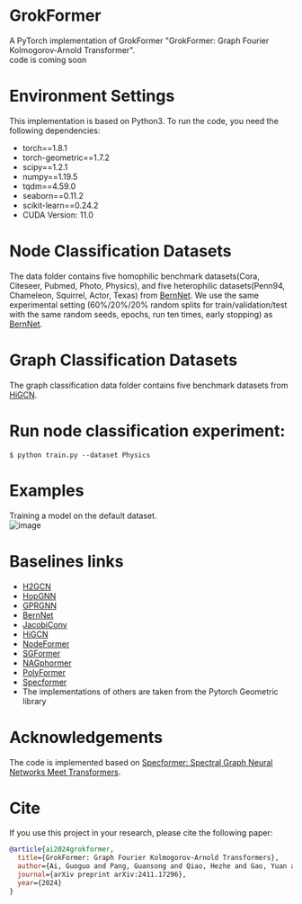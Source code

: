 # GrokFormer
A PyTorch implementation of GrokFormer "GrokFormer: Graph Fourier Kolmogorov-Arnold Transformer". <br>
code is coming soon
# Environment Settings
This implementation is based on Python3. To run the code, you need the following dependencies: <br>
* torch==1.8.1
* torch-geometric==1.7.2
* scipy==1.2.1
* numpy==1.19.5
* tqdm==4.59.0
* seaborn==0.11.2
* scikit-learn==0.24.2
* CUDA Version: 11.0
# Node Classification Datasets
The data folder contains five homophilic benchmark datasets(Cora, Citeseer, Pubmed, Photo, Physics), and five heterophilic datasets(Penn94, Chameleon, Squirrel, Actor, Texas) from [BernNet](https://github.com/ivam-he/BernNet). We use the same experimental setting (60\%/20\%/20\% random splits for train/validation/test with the same random seeds, epochs, run ten times, early stopping) as [BernNet](https://github.com/ivam-he/BernNet).  
# Graph Classification Datasets
The graph classification data folder contains five benchmark datasets from [HiGCN](https://github.com/Yiminghh/HiGCN).
# Run node classification experiment:
    $ python train.py --dataset Physics
# Examples
 Training a model on the default dataset.  
![image](https://github.com/GGA23/GrokFormer/blob/main/GrokFormer_demo.gif)
# Baselines links
* [H2GCN](https://github.com/GitEventhandler/H2GCN-PyTorch)
* [HopGNN](https://github.com/JC-202/HopGNN)
* [GPRGNN](https://github.com/jianhao2016/GPRGNN)
* [BernNet](https://github.com/ivam-he/BernNet)
* [JacobiConv](https://github.com/GraphPKU/JacobiConv)
* [HiGCN](https://github.com/Yiminghh/HiGCN)
* [NodeFormer](https://github.com/qitianwu/NodeFormer)
* [SGFormer](https://github.com/qitianwu/SGFormer)
* [NAGphormer](https://github.com/JHL-HUST/NAGphormer)
* [PolyFormer](https://github.com/air029/PolyFormer)
* [Specformer](https://github.com/DSL-Lab/Specformer)
* The implementations of others are taken from the Pytorch Geometric library
# Acknowledgements
The code is implemented based on [Specformer: Spectral Graph Neural Networks Meet Transformers](https://github.com/DSL-Lab/Specformer).
# Cite
If you use this project in your research, please cite the following paper:

```bibtex
@article{ai2024grokformer,
  title={GrokFormer: Graph Fourier Kolmogorov-Arnold Transformers},
  author={Ai, Guoguo and Pang, Guansong and Qiao, Hezhe and Gao, Yuan and Yan, Hui},
  journal={arXiv preprint arXiv:2411.17296},
  year={2024}
}
